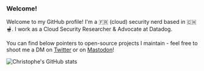 ### Welcome!

Welcome to my GitHub profile! I'm a 🇫🇷 (cloud) security nerd based in 🇨🇭🫕. I work as a Cloud Security Researcher & Advocate at Datadog.

You can find below pointers to open-source projects I maintain - feel free to shoot me a DM on [Twitter](https://twitter.com/christophetd) or on <a rel="me" href="https://infosec.exchange/@christophetd">Mastodon</a>!

![Christophe's GitHub stats](https://github-readme-stats.vercel.app/api?username=christophetd)
